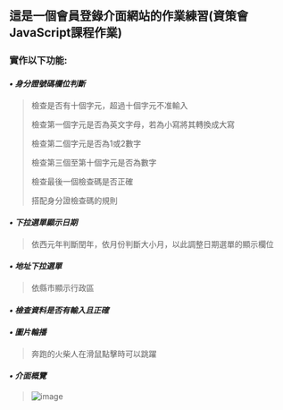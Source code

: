 ## 這是一個會員登錄介面網站的作業練習(資策會JavaScript課程作業)

### 實作以下功能:
####  *•	身分證號碼欄位判斷*

>   檢查是否有十個字元，超過十個字元不准輸入
>
>檢查第一個字元是否為英文字母，若為小寫將其轉換成大寫
>
>檢查第二個字元是否為1或2數字
>
>檢查第三個至第十個字元是否為數字
>
>檢查最後一個檢查碼是否正確
>
>搭配身分證檢查碼的規則

####  *•	下拉選單顯示日期*
>依西元年判斷閏年，依月份判斷大小月，以此調整日期選單的顯示欄位

####  *•	地址下拉選單*
>依縣市顯示行政區

####  *•	檢查資料是否有輸入且正確*

####  *•	圖片輪播*
>奔跑的火柴人在滑鼠點擊時可以跳躍

####  *• 介面概覽*
>
>![image](https://user-images.githubusercontent.com/90513341/210948407-88df2faf-d48b-4b35-92b1-b7f80d4ccc52.png)
